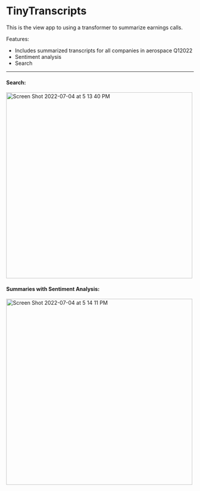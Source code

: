 # TinyTranscripts

This is the view app to using a transformer to summarize earnings calls.

Features:
- Includes summarized transcripts for all companies in aerospace Q12022 
- Sentiment analysis
- Search 

---

#### Search: 

<img width="500" alt="Screen Shot 2022-07-04 at 5 13 40 PM" src="https://user-images.githubusercontent.com/20618426/177227422-ab617b4b-7370-4886-89af-eece75910859.png">

#### Summaries with Sentiment Analysis:
<img width="500" alt="Screen Shot 2022-07-04 at 5 14 11 PM" src="https://user-images.githubusercontent.com/20618426/177227451-cc2abe09-408e-4bab-830b-c95cb8e00a28.png">
